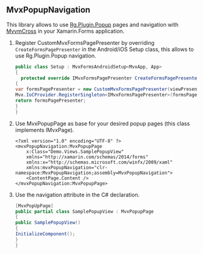## MvxPopupNavigation

This library allows to use [Rg.Plugin.Popup](https://github.com/rotorgames/Rg.Plugins.Popup) pages and navigation with [MvvmCross](https://www.mvvmcross.com/) in your Xamarin.Forms application.

1. Register CustomMvxFormsPagePresenter by overriding `CreateFormsPagePresenter` in the Android/iOS Setup class, this allows to use Rg.Plugin.Popup navigation.

   ```c#
   public class Setup : MvxFormsAndroidSetup<MvxApp, App>
   {
     protected override IMvxFormsPagePresenter CreateFormsPagePresenter(IMvxFormsViewPresenter viewPresenter)
   {
   var formsPagePresenter = new CustomMvxFormsPagePresenter(viewPresenter);
   Mvx.IoCProvider.RegisterSingleton<IMvxFormsPagePresenter>(formsPagePresenter);
   return formsPagePresenter;
   }
   }
   ```

   

2. Use MvxPopupPage as base for your desired popup pages (this class implements IMvxPage). 

   ```xaml
   <?xml version="1.0" encoding="UTF-8" ?>
   <mvxPopupNavigation:MvxPopupPage
       x:Class="Demo.Views.SamplePopupView"
       xmlns="http://xamarin.com/schemas/2014/forms"
       xmlns:x="http://schemas.microsoft.com/winfx/2009/xaml"
       xmlns:mvxPopupNavigation="clr-namespace:MvxPopupNavigation;assembly=MvxPopupNavigation">
       <ContentPage.Content />
   </mvxPopupNavigation:MvxPopupPage>
   ```

   

3. Use the navigation attribute in the  C# declaration. 

   ```c#
   [MvxPopUpPage]
   public partial class SamplePopupView : MvxPopupPage
   {
   public SamplePopupView()
   {
   InitializeComponent();
   }
   }
   ```

   

   

   